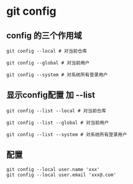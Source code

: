 # git config

## config 的三个作用域

```shell
git config --local # 对当前仓库

git config --global # 对当前用户

git config --system # 对系统所有登录用户

```

## 显示config配置 加 --list

```shell
git config --list --local # 对当前仓库

git config --list --global # 对当前用户

git config --list --system # 对系统所有登录用户
```

## 配置

```shell
git config --local user.name 'xxx'
git config --local user.email 'xxx@.com'

```
